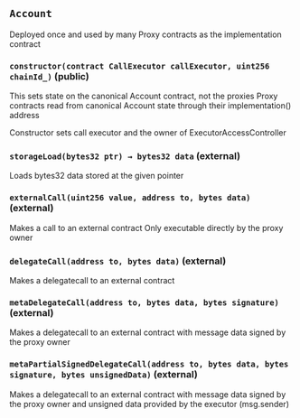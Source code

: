 ## `Account`

Deployed once and used by many Proxy contracts as the implementation contract




### `constructor(contract CallExecutor callExecutor, uint256 chainId_)` (public)

This sets state on the canonical Account contract, not the proxies
Proxy contracts read from canonical Account state through their implementation() address


Constructor sets call executor and the owner of ExecutorAccessController


### `storageLoad(bytes32 ptr) → bytes32 data` (external)



Loads bytes32 data stored at the given pointer


### `externalCall(uint256 value, address to, bytes data)` (external)



Makes a call to an external contract
Only executable directly by the proxy owner


### `delegateCall(address to, bytes data)` (external)



Makes a delegatecall to an external contract


### `metaDelegateCall(address to, bytes data, bytes signature)` (external)



Makes a delegatecall to an external contract with message data signed by the proxy owner


### `metaPartialSignedDelegateCall(address to, bytes data, bytes signature, bytes unsignedData)` (external)



Makes a delegatecall to an external contract with message data signed by the proxy owner and unsigned data
provided by the executor (msg.sender)



